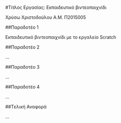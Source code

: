 #Τίτλος Εργασίας: Εκπαιδευτικό βιντεοπαιχνίδι

Χρύσω Χριστοδούλου Α.Μ. Π2015005

##Παραδοτέο 1

Εκπαιδευτικό βιντεοπαιχνίδι με το εργαλείο Scratch

##Παραδοτέο 2

...

##Παραδοτέο 3

...

##Παραδοτέο 4

...

##Tελική Αναφορά

...
